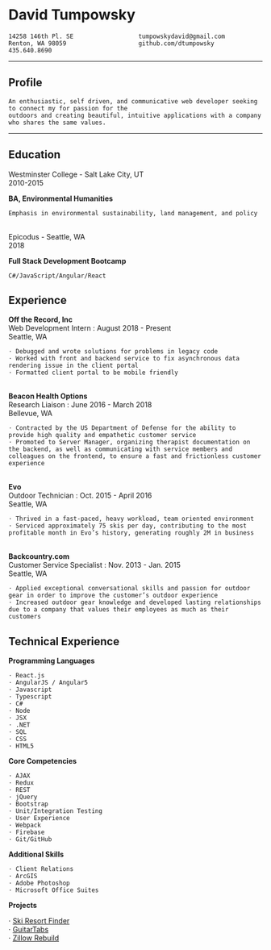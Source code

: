 David Tumpowsky
============

    14258 146th Pl. SE                  tumpowskydavid@gmail.com
    Renton, WA 98059                    github.com/dtumpowsky
    435.640.8690

------------------- -------------------
Profile
---------

    An enthusiastic, self driven, and communicative web developer seeking to connect my for passion for the
    outdoors and creating beautiful, intuitive applications with a company who shares the same values.
------------------- -------------------

Education
---------

Westminster College - Salt Lake City, UT\
2010-2015

   **BA, Environmental Humanities**

    Emphasis in environmental sustainability, land management, and policy

\
Epicodus - Seattle, WA\
2018

   **Full Stack Development Bootcamp**

    C#/JavaScript/Angular/React

Experience
----------

**Off the Record, Inc** \
Web Development Intern : August 2018 - Present\
Seattle, WA

    ⋅ Debugged and wrote solutions for problems in legacy code
    ⋅ Worked with front and backend service to fix asynchronous data rendering issue in the client portal
    ⋅ Formatted client portal to be mobile friendly

\
**Beacon Health Options** \
Research Liaison : June 2016 - March 2018\
Bellevue, WA

    ⋅ Contracted by the US Department of Defense for the ability to provide high quality and empathetic customer service
    ⋅ Promoted to Server Manager, organizing therapist documentation on the backend, as well as communicating with service members and colleagues on the frontend, to ensure a fast and frictionless customer experience

\
**Evo** \
Outdoor Technician : Oct. 2015 - April 2016\
Seattle, WA

    ⋅ Thrived in a fast-paced, heavy workload, team oriented environment
    ⋅ Serviced approximately 75 skis per day, contributing to the most profitable month in Evo’s history, generating roughly 2M in business

\
**Backcountry.com** \
Customer Service Specialist : Nov. 2013 - Jan. 2015\
Seattle, WA

    ⋅ Applied exceptional conversational skills and passion for outdoor gear in order to improve the customer’s outdoor experience
    ⋅ Increased outdoor gear knowledge and developed lasting relationships due to a company that values their employees as much as their customers

Technical Experience
--------------------

**Programming Languages**

    ⋅ React.js
    ⋅ AngularJS / Angular5
    ⋅ Javascript
    ⋅ Typescript
    ⋅ C#
    ⋅ Node
    ⋅ JSX
    ⋅ .NET
    ⋅ SQL
    ⋅ CSS
    ⋅ HTML5

**Core Competencies**

    ⋅ AJAX
    ⋅ Redux
    ⋅ REST
    ⋅ jQuery
    ⋅ Bootstrap
    ⋅ Unit/Integration Testing
    ⋅ User Experience
    ⋅ Webpack
    ⋅ Firebase
    ⋅ Git/GitHub

**Additional Skills**

    ⋅ Client Relations
    ⋅ ArcGIS
    ⋅ Adobe Photoshop
    ⋅ Microsoft Office Suites

**Projects**

  ⋅ [Ski Resort Finder](https://github.com/githubuser/ski-resort-finder)\
  ⋅ [GuitarTabs](https://github.com/githubuser/GuitarTabs)\
  ⋅ [Zillow Rebuild](https://github.com/githubuser/Zillow-Rebuild)
